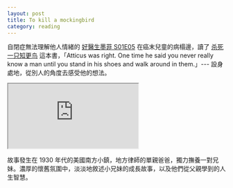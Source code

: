 ```yaml
---
layout: post
title: To kill a mockingbird
category: reading
---
```

自閉症無法理解他人情緒的 [好醫生墨菲 S01E05](https://v.gimy.tv/play/14125-2-5.html) 在癌末兒童的病榻邊，讀了 [杀死一只知更鸟](https://zh.wikipedia.org/wiki/%E6%9D%80%E6%AD%BB%E4%B8%80%E5%8F%AA%E7%9F%A5%E6%9B%B4%E9%B8%9F) 這本書，「Atticus was right. One time he said you never really know a man until you stand in his shoes and walk around in them.」--- 設身處地，從別人的角度去感受他的想法。

<div class="videoWrapper"><iframe src="https://www.youtube.com/embed/uqkohqLvClI"></iframe></div>

故事發生在 1930 年代的美國南方小鎮，地方律師的單親爸爸，獨力撫養一對兄妹。濃厚的懷舊氛圍中，淡淡地敘述小兄妹的成長故事，以及他們從父親學到的人生智慧。

